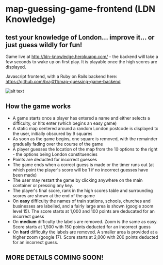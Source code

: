 # map-guessing-game-frontend (LDN Knowledge)


## test your knowledge of London... improve it... or just guess wildly for fun!

Game live at http://ldn-knowledge.herokuapp.com/ - the backend will take a few seconds to wake up on first play. It is playable once the high scores are displayed.

Javascript frontend, with a Ruby on Rails backend here: https://github.com/braj011/map-guessing-game-backend

![alt text](https://github.com/CiaranMn/map-guessing-game-backend/raw/master/demo.gif)

## How the game works

- A game starts once a player has entered a name and either selects a difficulty, or hits enter (which begins an easy game)
- A static map centered around a random London postcode is displayed to the user, initially obscured by 9 squares
- As soon as the game begins, one square is removed, with the remainder gradually fading over the course of the game
- A player guesses the location of the map from the 10 options to the right - the options being London constituencies
- Points are deducted for incorrect guesses
- The game ends when a correct guess is made or the timer runs out (at which point the player's score will be 1 if no incorrect guesses have been made)
- The user may restart the game by clicking anywhere on the main container or pressing any key.
- The player's final score, rank in the high scores table and surrounding scores are shown at the end of the game
- On **easy** difficulty the names of train stations, schools, churches and businesses are labelled, and a fairly large area is shown (google zoom level 15). The score starts at 1,000 and 100 points are deducated for an incorrect guess
- On **medium** difficulty the labels are removed. Zoom is the same as easy. Score starts at 1,500 with 150 points deducted for an incorrect guess
- On **hard** difficulty the labels are removed. A smaller area is provided at a higher zoom (google 17). Score starts at 2,000 with 200 points deducted for an incorrect guess.




## MORE DETAILS COMING SOON!
